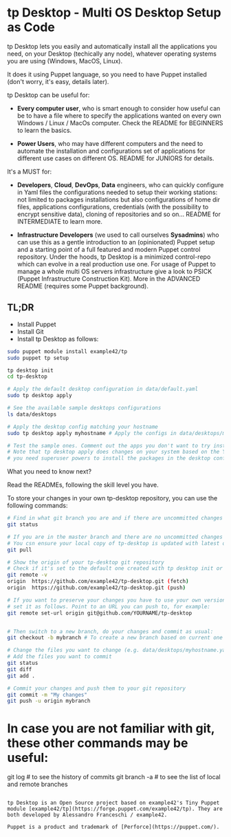 # tp Desktop - Multi OS Desktop Setup as Code

tp Desktop lets you easily and automatically install all the applications you need,
on your Desktop (techically any node), whatever operating systems you are using (Windows, MacOS, Linux).

It does it using Puppet language, so you need to have Puppet installed (don't worry, it's easy, details later).

tp Desktop can be useful for:

- **Every computer user**, who is smart enough to consider how useful can be to have a file where to specify the applications wanted on every own Windows / Linux / MacOs computer. Check the README for BEGINNERS to learn the basics.

- **Power Users**, who may have different computers and the need to automate the installation and configurations set of applications for different use cases on different OS. README for JUNIORS for details.

It's a MUST for:

- **Developers**, **Cloud**, **DevOps**, **Data** engineers, who can quickly configure in Yaml files the configurations needed to setup their working stations: not limited to packages installations but also configurations of home dir files, applications configurations, credentials (with the possibility to encrypt sensitive data), cloning of repositories and so on... README for INTERMEDIATE to learn more.

- **Infrastructure Developers** (we used to call ourselves **Sysadmins**) who can use this as a gentle introduction to an (opinionated) Puppet setup and a starting point of a full featured and modern Puppet control repository. Under the hoods, tp Desktop is a minimized control-repo which can evolve in a real production use one. For usage of Puppet to manage a whole multi OS servers infrastructure give a look to PSICK (Puppet Infrastructure Construction Kit). More in the 
ADVANCED README (requires some Puppet background).

## TL;DR

- Install Puppet
- Install Git
- Install tp Desktop as follows:

```bash
sudo puppet module install example42/tp
sudo puppet tp setup

tp desktop init
cd tp-desktop

# Apply the default desktop configuration in data/default.yaml
sudo tp desktop apply

# See the available sample desktops configurations
ls data/desktops

# Apply the desktop config matching your hostname 
sudo tp desktop apply myhostname # Apply the configs in data/desktops/myhostname.yaml

# Test the sample ones. Comment out the apps you don't want to try install
# Note that tp desktop apply does changes on your system based on the Yaml files under data/.
# you need superuser powers to install the packages in the desktop config selected
```

What you need to know next?

Read the READMEs, following the skill level you have.

To store your changes in your own tp-desktop repository, you can use the following commands:

```bash
# Find in what git branch you are and if there are uncommitted changes
git status

# If you are in the master branch and there are no uncommitted changes
# You csn ensure your local copy of tp-desktop is updated with latest on gitlab
git pull

# Show the origin of your tp-desktop git repository
# Check if it's set to the default one created with tp desktop init or your own
git remote -v
origin	https://github.com/example42/tp-desktop.git (fetch)
origin	https://github.com/example42/tp-desktop.git (push)

# If you want to preserve your changes you have to use your own version of tp-desktop repository
# set it as follows. Point to an URL you can push to, for example:
git remote set-url origin git@github.com/YOURNAME/tp-desktop


# Then switch to a new branch, do your changes and commit as usual:
git checkout -b mybranch # To create a new branch based on current one and switch to it

# Change the files you want to change (e.g. data/desktops/myhostname.yaml)
# Add the files you want to commit
git status
git diff
git add .

# Commit your changes and push them to your git repository
git commit -m "My changes"
git push -u origin mybranch
```

# In case you are not familiar with git, these other commands may be useful:
git log # to see the history of commits
git branch -a # to see the list of local and remote branches
```

tp Desktop is an Open Source project based on example42's Tiny Puppet module [example42/tp](https://forge.puppet.com/example42/tp). They are both developed by Alessandro Franceschi / example42.

Puppet is a product and trademark of [Perforce](https://puppet.com/).


